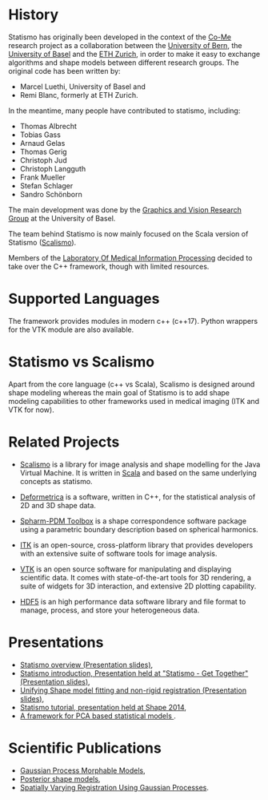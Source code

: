History
=======

Statismo has originally been developed in the context of the [Co-Me](http://www.co-me.ch) research project as a collaboration between the [University of Bern](http://www.istb.unibe.ch), the [University of Basel](http://gravis.cs.unibas.ch) and the [ETH Zurich](http://www.vision.ee.ethz.ch/), in order to make it easy to exchange algorithms and shape models between different research groups. The original code has been written by:
* Marcel Luethi, University of Basel and
* Remi Blanc, formerly at ETH Zurich.

In the meantime, many people have contributed to statismo, including:
- Thomas Albrecht
- Tobias Gass
- Arnaud Gelas
- Thomas Gerig
- Christoph Jud
- Christoph Langguth
- Frank Mueller
- Stefan Schlager
- Sandro Schönborn

The main development was done by the [Graphics and Vision Research Group](http://gravis.cs.unibas.ch) at the University of Basel.

The team behind Statismo is now mainly focused on the Scala version of Statismo ([Scalismo](https://github.com/unibas-gravis/scalismo)).

Members of the [Laboratory Of Medical Information Processing](http://latim.univ-brest.fr/) decided to take over the C++ framework, though with limited resources.

Supported Languages
===================

The framework provides modules in modern c++ (c++17). Python wrappers
for the VTK module are also available.

Statismo vs Scalismo
====================

Apart from the core language (c++ vs Scala), Scalismo is designed around shape modeling whereas the main goal of Statismo is to add shape modeling
capabilities to other frameworks used in medical imaging (ITK and VTK for now).

Related Projects
================

* [Scalismo](http://github.com/unibas-gravis/scalismo) is a library for image analysis and shape modelling for the Java Virtual Machine. It is written in [Scala](www.scala-lang.org) and based on the same underlying concepts as statismo.

* [Deformetrica](http://www.deformetrica.org/) is a software, written in C++, for the statistical analysis of 2D and 3D shape data.

* [Spharm-PDM Toolbox](https://www.nitrc.org/projects/spharm-pdm) is a shape correspondence software package using a parametric boundary description based on spherical harmonics.

* [ITK](https://itk.org/) is an open-source, cross-platform library that provides developers with an extensive suite of software tools for image analysis.

* [VTK](https://vtk.org/) is an open source software for manipulating and displaying scientific data. It comes with state-of-the-art tools for 3D rendering, a suite of widgets for 3D interaction, and extensive 2D plotting capability.

* [HDF5](http://hdf5group.org) is an high performance data software library and file format to manage, process, and store your heterogeneous data.

Presentations
=====================

* [Statismo overview (Presentation slides)](https://github.com/downloads/statismo/statismo/statismo_teaser.pdf),
* [Statismo introduction, Presentation held at "Statismo - Get Together"  (Presentation slides)](https://docs.google.com/file/d/0BzIn1zFCNzg7cGxaRW9iUkhwWlE/edit?usp=sharing),
* [Unifying Shape model fitting and non-rigid registration (Presentation slides)](https://docs.google.com/file/d/0BzIn1zFCNzg7WnVvR1hmWFY1SEU/edit?usp=sharing),
* [Statismo tutorial, presentation held at Shape 2014](https://drive.google.com/file/d/0BzIn1zFCNzg7OGUtS1BrT1FDaE0/edit?usp=sharing),
* [A framework for PCA based statistical models ](https://edoc.unibas.ch/29542/).

Scientific Publications
=======================

* [Gaussian Process Morphable Models](https://ieeexplore.ieee.org/abstract/document/8010438),
* [Posterior shape models](https://www.sciencedirect.com/science/article/pii/S1361841513000844),
* [Spatially Varying Registration Using Gaussian Processes](https://link.springer.com/chapter/10.1007/978-3-319-10470-6_52).